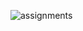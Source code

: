 
![assignments](https://github.com/shreeshailaya/c-dac/blob/main/Data%20structure/Media/Assignments/30june-day13.png)

